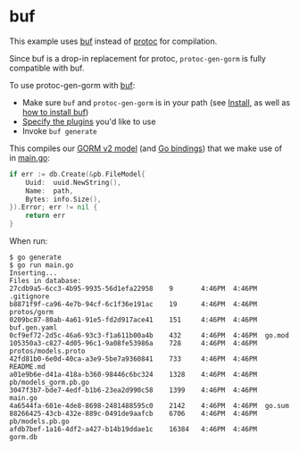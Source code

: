 # buf

This example uses [buf](https://docs.buf.build/introduction) instead of [protoc](https://grpc.io/docs/protoc-installation/) for compilation.

Since buf is a drop-in replacement for protoc, `protoc-gen-gorm` is fully compatible with buf. 


To use protoc-gen-gorm with [buf](https://docs.buf.build/introduction):
- Make sure `buf` and `protoc-gen-gorm` is in your path (see [Install](https://complex64.github.io/protoc-gen-gorm/#install), as well as [how to install buf](https://docs.buf.build/installation))
- [Specify the plugins](/examples/buf/buf.gen.yaml) you'd like to use
- Invoke `buf generate`

This compiles our [GORM v2 model](/examples/buf/pb/models_gorm.pb.go) (and [Go bindings](/examples/buf/pb/models.pb.go)) that we make use of in [main.go](/examples/buf/main.go):

```go
if err := db.Create(&pb.FileModel{
    Uuid:  uuid.NewString(),
    Name:  path,
    Bytes: info.Size(),
}).Error; err != nil {
    return err
}
```

When run:

```
$ go generate
$ go run main.go
Inserting...
Files in database:
27cdb9a5-6cc3-4b95-9935-56d1efa22958    9       4:46PM  4:46PM  .gitignore
b8871f9f-ca96-4e7b-94cf-6c1f36e191ac    19      4:46PM  4:46PM  protos/gorm
0209bc87-80ab-4a61-91e5-fd2d917ace41    151     4:46PM  4:46PM  buf.gen.yaml
0cf9ef72-2d5c-46a6-93c3-f1a611b00a4b    432     4:46PM  4:46PM  go.mod
105350a3-c827-4d05-96c1-9a08fe53986a    728     4:46PM  4:46PM  protos/models.proto
42fd81b0-6e0d-40ca-a3e9-5be7a9360841    733     4:46PM  4:46PM  README.md
a01e9b6e-d41a-418a-b360-98446c6bc324    1328    4:46PM  4:46PM  pb/models_gorm.pb.go
3047f3b7-bde7-4edf-b1b6-23ea2d990c58    1399    4:46PM  4:46PM  main.go
4a6544fa-601e-4de8-8698-2481488595c0    2142    4:46PM  4:46PM  go.sum
88266425-43cb-432e-889c-0491de9aafcb    6706    4:46PM  4:46PM  pb/models.pb.go
afdb7bef-1a16-4df2-a427-b14b19ddae1c    16384   4:46PM  4:46PM  gorm.db
```
